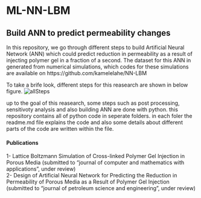 <h1>ML-NN-LBM</h1>
<h2> Build ANN to predict permeability changes</h2>
In this repository, we go through different steps to build Artificial Neural Network (ANN) which could predict reduction in permeability as a result of injecting polymer gel in a fraction of a second. The dataset for this ANN in generated from numerical simulations, which codes for these simulations are available on https://github.com/kamelelahe/NN-LBM

To take a brife look, different steps for this reasearch are shown in below figure.
![allSteps](https://user-images.githubusercontent.com/79846810/190852646-77fd97e5-350f-416e-90a7-185ed846f60a.JPG)

up to the goal of this reasearch, some steps such as post processing, sensitivoty analysis and also building ANN are done with python. this repository contains all of python code in seperate folders. in each foler the readme.md file explains the code and also some details about different parts of the code are written within the file.

<h4> Publications </h4>
1-	Lattice Boltzmann Simulation of Cross-linked Polymer Gel Injection in Porous Media (submitted to “journal of computer and mathematics with applications”, under review)</br>
2-	Design of Artificial Neural Network for Predicting the Reduction in Permeability of Porous Media as a Result of Polymer Gel Injection (submitted to “journal of  petroleum science and engineering”, under review)
